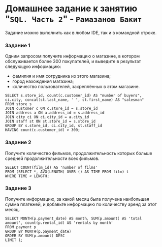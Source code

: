 # Домашнее задание к занятию "`SQL. Часть 2`" - `Рамазанов Бакит`

Задание можно выполнить как в любом IDE, так и в командной строке.

### Задание 1

Одним запросом получите информацию о магазине, в котором обслуживается более 300 покупателей, и выведите в результат следующую информацию: 
- фамилия и имя сотрудника из этого магазина;
- город нахождения магазина;
- количество пользователей, закреплённых в этом магазине.
```
SELECT s.store_id, count(c.customer_id) AS "number of buyers", ci.city, concat(st.last_name, ' ', st.first_name) AS "salesman"
FROM store s
JOIN customer c ON c.store_id = s.store_id
JOIN address a ON a.address_id = s.address_id
JOIN city ci ON ci.city_id = a.city_id
JOIN staff st ON st.store_id = s.store_id
GROUP BY s.store_id, ci.city_id, st.staff_id
HAVING count(c.customer_id) > 300;
```
### Задание 2

Получите количество фильмов, продолжительность которых больше средней продолжительности всех фильмов.
```
SELECT COUNT(film_id) AS 'number of films'
FROM (SELECT *, AVG(LENGTH) OVER () AS TIME FROM film) t
WHERE TIME < LENGTH;
```

### Задание 3

Получите информацию, за какой месяц была получена наибольшая сумма платежей, и добавьте информацию по количеству аренд за этот месяц.

```
SELECT MONTH(p.payment_date) AS month, SUM(p.amount) AS 'total amount', count(p.rental_id) AS 'rentals by month'
FROM payment p
GROUP BY MONTH(p.payment_date)
ORDER BY SUM(p.amount) DESC
LIMIT 1;
```
